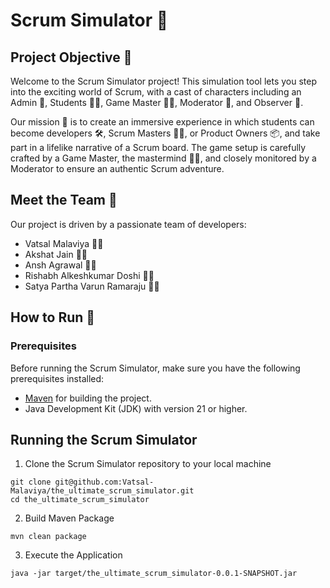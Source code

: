 # Scrum Simulator 🚀

## Project Objective 🎯

Welcome to the Scrum Simulator project! This simulation tool lets you step into the exciting world of Scrum, with a cast
of characters including an Admin 👑, Students 👨‍🎓, Game Master 🧙‍♂️, Moderator 🧐, and Observer 👀.

Our mission 🌟 is to create an immersive experience in which students can become developers 🛠️, Scrum Masters 🦸‍♂️, or
Product Owners 📦, and take part in a lifelike narrative of a Scrum board. The game setup is carefully crafted by a Game
Master, the mastermind 🧙‍♂️, and closely monitored by a Moderator to ensure an authentic Scrum adventure.

## Meet the Team 👥

Our project is driven by a passionate team of developers:

- Vatsal Malaviya 🧑‍💻
- Akshat Jain 🧑‍💻
- Ansh Agrawal 🧑‍💻
- Rishabh Alkeshkumar Doshi 🧑‍💻
- Satya Partha Varun Ramaraju 🧑‍💻

## How to Run 🏃

### Prerequisites

Before running the Scrum Simulator, make sure you have the following prerequisites installed:

- [Maven](https://maven.apache.org/) for building the project.
- Java Development Kit (JDK) with version 21 or higher.

## Running the Scrum Simulator

1. Clone the Scrum Simulator repository to your local machine

```shell
git clone git@github.com:Vatsal-Malaviya/the_ultimate_scrum_simulator.git
cd the_ultimate_scrum_simulator
```

2. Build Maven Package

```shell
mvn clean package
```

3. Execute the Application

```shell
java -jar target/the_ultimate_scrum_simulator-0.0.1-SNAPSHOT.jar
```